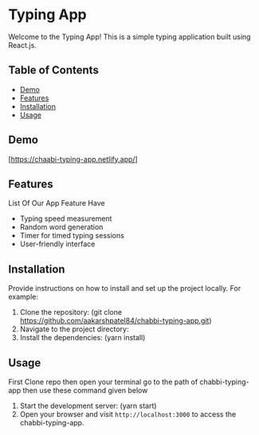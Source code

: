 # Typing App

Welcome to the Typing App! This is a simple typing application built using React.js.

## Table of Contents

- [Demo](#demo)
- [Features](#features)
- [Installation](#installation)
- [Usage](#usage)

## Demo

[https://chaabi-typing-app.netlify.app/]

## Features

List Of Our App Feature Have

- Typing speed measurement
- Random word generation
- Timer for timed typing sessions
- User-friendly interface

## Installation

Provide instructions on how to install and set up the project locally. For example:

1. Clone the repository: (git clone https://github.com/aakarshpatel84/chabbi-typing-app.git)
2. Navigate to the project directory:
3. Install the dependencies: (yarn install)

## Usage

First Clone repo then open your terminal go to the path of chabbi-typing-app then use these command given below

1. Start the development server: (yarn start)
2. Open your browser and visit `http://localhost:3000` to access the chabbi-typing-app.




